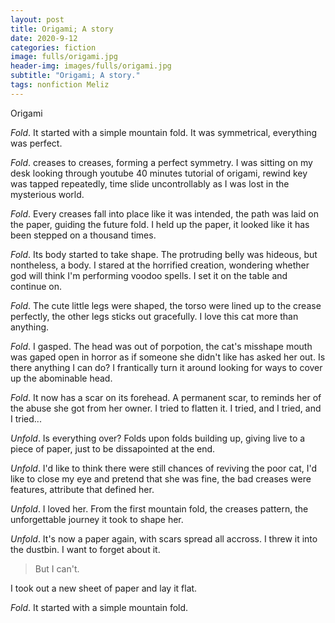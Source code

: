 ```yaml
---
layout: post
title: Origami; A story
date: 2020-9-12
categories: fiction
image: fulls/origami.jpg
header-img: images/fulls/origami.jpg
subtitle: "Origami; A story."
tags: nonfiction Meliz
---
```

Origami

*Fold*. It started with a simple mountain fold. It was symmetrical, everything was perfect.

*Fold*. creases to creases, forming a perfect symmetry. I was sitting on my desk looking through youtube 40 minutes tutorial of origami, rewind key was tapped repeatedly, time slide uncontrollably as I was lost in the mysterious world.

*Fold*. Every creases fall into place like it was intended, the path was laid on the paper, guiding the future fold. I held up the paper, it looked like it has been stepped on a thousand times.

*Fold*. Its body started to take shape. The protruding belly was hideous, but nontheless, a body. I stared at the horrified creation, wondering whether god will think I'm performing voodoo spells. I set it on the table and continue on.

*Fold*. The cute little legs were shaped, the torso were lined up to the crease perfectly, the other legs sticks out gracefully. I love this cat more than anything.

*Fold*. I gasped. The head was out of porpotion, the cat's misshape mouth was gaped open in horror as if someone she didn't like has asked her out. Is there anything I can do? I frantically turn it around looking for ways to cover up the abominable head.

*Fold*. It now has a scar on its forehead. A permanent scar, to reminds her of the abuse she got from her owner. I tried to flatten it. I tried, and I tried, and I tried...

*Unfold*. Is everything over? Folds upon folds building up, giving live to a piece of paper, just to be dissapointed at the end.

*Unfold*. I'd like to think there were still chances of reviving the poor cat, I'd like to close my eye and pretend that she was fine, the bad creases were features, attribute that defined her.

*Unfold*. I loved her. From the first mountain fold, the creases pattern, the unforgettable journey it took to shape her.

*Unfold*. It's now a paper again, with scars spread all accross. I threw it into the dustbin. I want to forget about it. 

> But I can't.

I took out a new sheet of paper and lay it flat. 

*Fold*. It started with a simple mountain fold.

